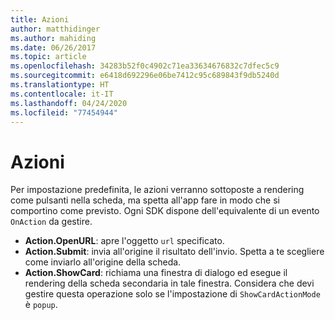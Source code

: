 ```yaml
---
title: Azioni
author: matthidinger
ms.author: mahiding
ms.date: 06/26/2017
ms.topic: article
ms.openlocfilehash: 34283b52f0c4902c71ea33634676832c7dfec5c9
ms.sourcegitcommit: e6418d692296e06be7412c95c689843f9db5240d
ms.translationtype: HT
ms.contentlocale: it-IT
ms.lasthandoff: 04/24/2020
ms.locfileid: "77454944"
---
```

# <a name="actions"></a>Azioni

Per impostazione predefinita, le azioni verranno sottoposte a rendering come pulsanti nella scheda, ma spetta all'app fare in modo che si comportino come previsto. Ogni SDK dispone dell'equivalente di un evento `OnAction` da gestire.

* **Action.OpenURL**: apre l'oggetto `url` specificato.  
* **Action.Submit**: invia all'origine il risultato dell'invio. Spetta a te scegliere come inviarlo all'origine della scheda.
* **Action.ShowCard**: richiama una finestra di dialogo ed esegue il rendering della scheda secondaria in tale finestra. Considera che devi gestire questa operazione solo se l'impostazione di `ShowCardActionMode` è `popup`.